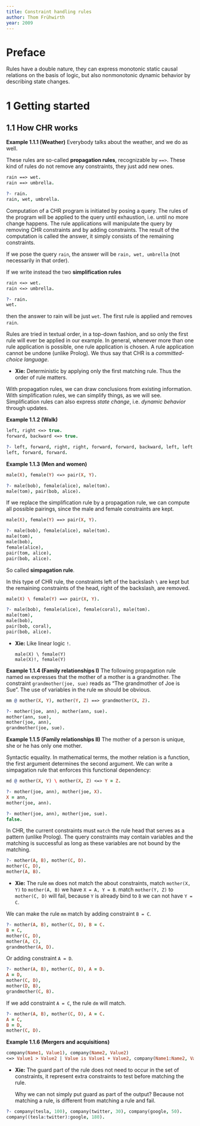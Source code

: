 ```yaml
---
title: Constraint handling rules
author: Thom Frühwirth
year: 2009
---
```


# Preface

Rules have a double nature, they can express monotonic static causal
relations on the basis of logic, but also nonmonotonic dynamic
behavior by describing state changes.

# 1 Getting started

## 1.1 How CHR works

**Example 1.1.1 (Weather)** Everybody talks about the weather, and we
do as well.

These rules are so-called **propagation rules**, recognizable by
`==>`. These kind of rules do not remove any constraints, they just
add new ones.

```prolog
rain ==> wet.
rain ==> umbrella.
```

```prolog repl
?- rain.
rain, wet, umbrella.
```

Computation of a CHR program is initiated by posing a query. The
rules of the program will be applied to the query until exhaustion,
i.e. until no more change happens. The rule applications will
manipulate the query by removing CHR constraints and by adding
constraints. The result of the computation is called the answer, it
simply consists of the remaining constraints.

If we pose the query `rain`, the answer will be `rain, wet, umbrella`
(not necessarily in that order).

If we write instead the two **simplification rules**

```prolog
rain <=> wet.
rain <=> umbrella.
```

```prolog repl
?- rain.
wet.
```

then the answer to rain will be just `wet`.
The first rule is applied and removes `rain`.

Rules are tried in textual order, in a top-down fashion, and so only
the first rule will ever be applied in our example. In general,
whenever more than one rule application is possible, one rule
application is chosen. A rule application cannot be undone (unlike
Prolog). We thus say that CHR is a _committed-choice language_.

- **Xie:** Deterministic by applying only the first matching rule.
  Thus the order of rule matters.

With propagation rules, we can draw conclusions from existing
information. With simplification rules, we can simplify things, as we
will see. Simplification rules can also express _state change_,
i.e. _dynamic behavior_ through updates.

**Example 1.1.2 (Walk)**

```prolog
left, right <=> true.
forward, backward <=> true.
```

```prolog repl
?- left, forward, right, right, forward, forward, backward, left, left.
left, forward, forward.
```

**Example 1.1.3 (Men and women)**

```prolog
male(X), female(Y) <=> pair(X, Y).
```

```prolog repl
?- male(bob), female(alice), male(tom).
male(tom), pair(bob, alice).
```

If we replace the simplification rule by a propagation rule, we can
compute all possible pairings, since the male and female constraints
are kept.

```prolog
male(X), female(Y) ==> pair(X, Y).
```

```prolog repl
?- male(bob), female(alice), male(tom).
male(tom),
male(bob),
female(alice),
pair(tom, alice),
pair(bob, alice).
```

So called **simpagation rule**.

In this type of CHR rule, the constraints left of the backslash `\`
are kept but the remaining constraints of the head, right of the
backslash, are removed.

```prolog
male(X) \ female(Y) ==> pair(X, Y).
```

```prolog repl
?- male(bob), female(alice), female(coral), male(tom).
male(tom),
male(bob),
pair(bob, coral),
pair(bob, alice).
```

- **Xie:** Like linear logic `!`.

  ```
  male(X) \ female(Y)
  male(X)!, female(Y)
  ```

**Example 1.1.4 (Family relationships I)** The following propagation
rule named `mm` expresses that the mother of a mother is a
grandmother. The constraint `grandmother(joe, sue)` reads as “The
grandmother of Joe is Sue”. The use of variables in the rule `mm`
should be obvious.

```prolog
mm @ mother(X, Y), mother(Y, Z) ==> grandmother(X, Z).
```

```prolog repl
?- mother(joe, ann), mother(ann, sue).
mother(ann, sue),
mother(joe, ann),
grandmother(joe, sue).
```

**Example 1.1.5 (Family relationships II)** The mother of a person is
unique, she or he has only one mother.

Syntactic equality. In mathematical terms, the mother relation is a
function, the first argument determines the second argument. We can
write a simpagation rule that enforces this functional dependency:

```prolog
md @ mother(X, Y) \ mother(X, Z) <=> Y = Z.
```

```prolog repl
?- mother(joe, ann), mother(joe, X).
X = ann,
mother(joe, ann).

?- mother(joe, ann), mother(joe, sue).
false.
```

In CHR, the current constraints must `match` the rule head that serves
as a pattern (unlike Prolog). The query constraints may contain
variables and the matching is successful as long as these variables
are not bound by the matching.

```prolog repl
?- mother(A, B), mother(C, D).
mother(C, D),
mother(A, B).
```

- **Xie:** The rule `mm` does not match the about constraints,
  match `mother(X, Y)` to `mother(A, B)` we have `X = A, Y = B`.
  match `mother(Y, Z)` to `mother(C, D)` will fail,
  because `Y` is already bind to `B` we can not have `Y = C`.

We can make the rule `mm` match by adding constraint `B = C`.

```prolog repl
?- mother(A, B), mother(C, D), B = C.
B = C,
mother(C, D),
mother(A, C),
grandmother(A, D).
```

Or adding constraint `A = D`.

```prolog repl
?- mother(A, B), mother(C, D), A = D.
A = D,
mother(C, D),
mother(D, B),
grandmother(C, B).
```

If we add constraint `A = C`, the rule `dm` will match.

```prolog repl
?- mother(A, B), mother(C, D), A = C.
A = C,
B = D,
mother(C, D).
```

**Example 1.1.6 (Mergers and acquisitions)**

```prolog
company(Name1, Value1), company(Name2, Value2)
<=> Value1 > Value2 | Value is Value1 + Value2, company(Name1:Name2, Value).
```

- **Xie:** The guard part of the rule
  does not need to occur in the set of constraints,
  it represent extra constraints to test before matching the rule.

  Why we can not simply put guard as part of the output?
  Because not matching a rule, is different from matching a rule and fail.

```prolog repl
?- company(tesla, 100), company(twitter, 30), company(google, 50).
company((tesla:twitter):google, 180).
```
